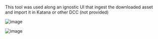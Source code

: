 This tool was used along an ignostic UI that ingest the downloaded asset and import it in Katana or other DCC (not provided)

![image](https://github.com/M01001010/MegascanDownloader/assets/53808048/a33bdb00-8d5f-4d34-8bb3-480e444a514c)

![image](https://github.com/M01001010/MegascanDownloader/assets/53808048/0119e0a4-7958-40ac-bd2c-969a3395ce2a)
